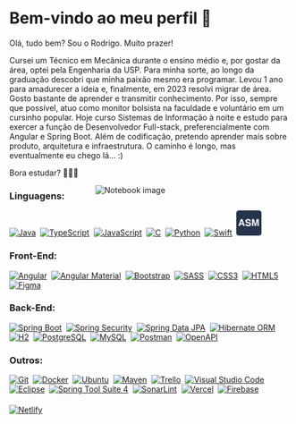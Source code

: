 # Bem-vindo ao meu perfil 👋
Olá, tudo bem? Sou o Rodrigo. Muito prazer!

Cursei um Técnico em Mecânica durante o ensino médio e, por gostar da área, optei pela Engenharia da USP. Para minha sorte, ao longo da graduação descobri que minha paixão mesmo era programar. Levou 1 ano para amadurecer a ideia e, finalmente, em 2023 resolvi migrar de área. Gosto bastante de aprender e transmitir conhecimento. Por isso, sempre que possível, atuo como monitor bolsista na faculdade e voluntário em um cursinho popular. Hoje curso Sistemas de Informação à noite e estudo para exercer a função de Desenvolvedor Full-stack, preferencialmente com Angular e Spring Boot. Além de codificação, pretendo aprender mais sobre produto, arquitetura e infraestrutura. O caminho é longo, mas eventualmente eu chego lá... :)

Bora estudar? 🙂✌🏻

<img src="https://raw.githubusercontent.com/MicaelliMedeiros/micaellimedeiros/master/image/computer-illustration.png" width="350px" align="right" alt="Notebook image">

### Linguagens:
<div>
  <a href="https://www.ibm.com/br-pt/topics/java" target="_blank"><img title="Java" width="45px" src="https://cdn.jsdelivr.net/gh/devicons/devicon@latest/icons/java/java-original.svg" alt="Java"/></a><span>&nbsp</span>
  <a href="https://www.typescriptlang.org/pt/" target="_blank"><img title="TypeScript" width="45px" src="https://cdn.jsdelivr.net/gh/devicons/devicon@latest/icons/typescript/typescript-original.svg" alt="TypeScript"/></a><span>&nbsp</span>
  <a href="https://developer.mozilla.org/pt-BR/docs/Web/JavaScript" target="_blank"><img title="JavaScript" width="45px" src="https://cdn.jsdelivr.net/gh/devicons/devicon@latest/icons/javascript/javascript-original.svg" alt="JavaScript"/></a><span>&nbsp</span>
  <a href="https://pt.wikipedia.org/wiki/C_(linguagem_de_programa%C3%A7%C3%A3o)" target="_blank"><img title="C" width="45px" src="https://cdn.icon-icons.com/icons2/2415/PNG/512/c_original_logo_icon_146611.png" alt="C"/></a><span>&nbsp</span>
  <a href="https://www.python.org/about/" target="_blank"><img title="Python" width="45px" src="https://cdn.iconscout.com/icon/free/png-256/free-python-2-226051.png?f=webp&w=256" alt="Python"/></a><span>&nbsp</span>
  <a href="https://www.apple.com/br/swift/" target="_blank"><img title="Swift" width="45px" src="https://cdn-icons-png.freepik.com/512/5968/5968371.png" alt="Swift"/></a><span>&nbsp</span>
  <a href="https://pt.wikipedia.org/wiki/Linguagem_assembly" target="_blank"><img title="Assembly" width="45px" src="/assembly.svg" alt="Assembly"/></a>
</div>

### Front-End:
<div>
  <a href="https://angular.dev/overview" target="_blank"><img title="Angular" width="45px" src="https://cdn.iconscout.com/icon/free/png-256/free-angular-3521273-2944777.png?f=webp" alt="Angular"/></a><span>&nbsp</span>
  <a href="https://material.angular.io/" target="_blank"><img title="Angular Material" width="45px" src="https://cdn.jsdelivr.net/gh/devicons/devicon@latest/icons/angularmaterial/angularmaterial-original.svg" alt="Angular Material"/></a><span>&nbsp</span>
  <a href="https://getbootstrap.com/" target="_blank"><img title="Bootstrap" width="45px" src="https://cdn.jsdelivr.net/gh/devicons/devicon@latest/icons/bootstrap/bootstrap-original.svg" alt="Bootstrap"/></a><span>&nbsp</span>
  <a href="https://sass-lang.com/" target="_blank"><img title="SASS" width="45px" src="https://cdn.jsdelivr.net/gh/devicons/devicon/icons/sass/sass-original.svg" alt="SASS"/></a><span>&nbsp</span>
  <a href="https://developer.mozilla.org/pt-BR/docs/Web/CSS" target="_blank"><img title="CSS3" width="45px" src="https://cdn.jsdelivr.net/gh/devicons/devicon/icons/css3/css3-original.svg" alt="CSS3"/></a><span>&nbsp</span>
  <a href="https://developer.mozilla.org/pt-BR/docs/Web/HTML" target="_blank"><img title="HTML5" width="45px" src="https://cdn.jsdelivr.net/gh/devicons/devicon/icons/html5/html5-original.svg" alt="HTML5"/></a><span>&nbsp</span>
  <a href="https://www.figma.com/pt-br/" target="_blank"><img title="Figma" width="45px" src="https://cdn.jsdelivr.net/gh/devicons/devicon/icons/figma/figma-original.svg" alt="Figma"/></a>
</div>

### Back-End:
<div>
  <a href="https://spring.io/projects/spring-boot" target="_blank"><img title="Spring Boot" width="45px" src="https://vmware.gallerycdn.vsassets.io/extensions/vmware/vscode-spring-boot/1.52.2024020305/1706937651926/Microsoft.VisualStudio.Services.Icons.Default" alt="Spring Boot"/></a><span>&nbsp</span>
  <a href="https://spring.io/projects/spring-security" target="_blank"><img title="Spring Security" width="45px" src="https://img1.daumcdn.net/thumb/R800x0/?scode=mtistory2&fname=https%3A%2F%2Fblog.kakaocdn.net%2Fdn%2FvlacI%2FbtrlFaCpCiu%2FeZin2sg4afSetEmQIk84ck%2Fimg.png" alt="Spring Security"/></a><span>&nbsp</span>
  <a href="https://spring.io/projects/spring-data-jpa" target="_blank"><img title="Spring Data JPA" width="45px" src="https://dimitri.codes/logos/spring-data.png" alt="Spring Data JPA"/></a><span>&nbsp</span>
  <a href="https://hibernate.org/orm/" target="_blank"><img title="Hibernate ORM" width="45px" src="https://cdn.jsdelivr.net/gh/devicons/devicon@latest/icons/hibernate/hibernate-original.svg" alt="Hibernate ORM"/></a><span>&nbsp</span>
  <a href="https://www.h2database.com/html/main.html" target="_blank"><img title="H2" width="45px" src="https://dbdb.io/media/logos/h2-logo.svg" alt="H2"/></a><span>&nbsp</span>
  <a href="https://www.postgresql.org/about/" target="_blank"><img title="PostgreSQL" width="45px" src="https://cdn.jsdelivr.net/gh/devicons/devicon@latest/icons/postgresql/postgresql-plain.svg" alt="PostgreSQL"/></a><span>&nbsp</span>
  <a href="https://dev.mysql.com/doc/refman/9.0/en/what-is-mysql.html" target="_blank"><img title="MySQL" width="45px" src="https://cdn.jsdelivr.net/gh/devicons/devicon@latest/icons/mysql/mysql-original.svg" alt="MySQL"/></a><span>&nbsp</span>
  <a href="https://www.postman.com/product/what-is-postman/" target="_blank"><img title="Postman" width="45px" src="https://cdn.jsdelivr.net/gh/devicons/devicon@latest/icons/postman/postman-original.svg" alt="Postman"/></a><span>&nbsp</span>
  <a href="https://www.openapis.org/what-is-openapi" target="_blank"><img title="OpenAPI" width="45px" src="https://cdn.jsdelivr.net/gh/devicons/devicon@latest/icons/openapi/openapi-original.svg" alt="OpenAPI"/></a>
</div>

### Outros:
<div>
  <a href="https://git-scm.com/" target="_blank"><img title="Git" width="45px" src="https://cdn.jsdelivr.net/gh/devicons/devicon/icons/git/git-original.svg" alt="Git"/></a><span>&nbsp</span>
  <a href="https://docs.docker.com/guides/docker-overview/" target="_blank"><img title="Docker" width="45px" src="https://cdn-icons-png.flaticon.com/512/919/919853.png" alt="Docker"/></a><span>&nbsp</span>
  <a href="https://ubuntu.com/desktop" target="_blank"><img title="Ubuntu" width="45px" src="https://static-00.iconduck.com/assets.00/ubuntu-icon-256x256-xqexznzf.png" alt="Ubuntu"/></a><span>&nbsp</span>
  <a href="https://maven.apache.org/" target="_blank"><img title="Maven" width="45px" src="https://cdn.jsdelivr.net/gh/devicons/devicon@latest/icons/maven/maven-original.svg" alt="Maven"/></a><span>&nbsp</span>
  <a href="https://trello.com/pt-BR/tour" target="_blank"><img title="Trello" width="45px" src="https://cdn.jsdelivr.net/gh/devicons/devicon/icons/trello/trello-original.svg" alt="Trello"/></a><span>&nbsp</span>
  <a href="https://code.visualstudio.com/docs" target="_blank"><img title="Visual Studio Code" width="45px"  src="https://cdn.jsdelivr.net/gh/devicons/devicon/icons/vscode/vscode-original.svg" alt="Visual Studio Code"/></a><span>&nbsp</span>
  <a href="https://eclipseide.org/" target="_blank"><img title="Eclipse" width="45px" src="https://cdn.jsdelivr.net/gh/devicons/devicon/icons/eclipse/eclipse-original.svg" alt="Eclipse"/></a><span>&nbsp</span>
  <a href="https://spring.io/tools" target="_blank"><img title="Spring Tool Suite 4" width="45px"  src="https://community.chocolatey.org/content/packageimages/SpringToolSuite.4.17.2.svg" alt="Spring Tool Suite 4"/></a><span>&nbsp</span>
  <a href="https://www.sonarsource.com/products/sonarlint/" target="_blank"><img title="SonarLint" width="45px" src="https://seeklogo.com/images/S/sonarlint-icon-logo-0161BCE8AD-seeklogo.com.png" alt="SonarLint"/></a><span>&nbsp</span>
  <a href="https://vercel.com/" target="_blank"><img title="Vercel" width="45px" src="https://cdn.jsdelivr.net/gh/devicons/devicon@latest/icons/vercel/vercel-original.svg" alt="Vercel"/></a><span>&nbsp</span>
  <a href="https://firebase.google.com/products/app-hosting?hl=pt" target="_blank"><img title="Firebase" width="45px" src="https://cdn.jsdelivr.net/gh/devicons/devicon@latest/icons/firebase/firebase-original.svg" alt="Firebase"/></a><span>&nbsp</span>
  <a href="https://www.netlify.com/" target="_blank"><img title="Netlify" width="45px" style="margin-top: 20px" src="https://cdn.jsdelivr.net/gh/devicons/devicon@latest/icons/netlify/netlify-original.svg" alt="Netlify"/></a>
</div>
